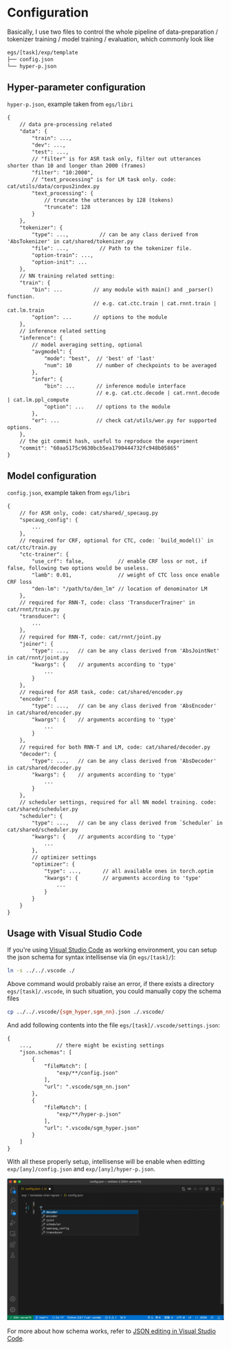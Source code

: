 # Configuration

Basically, I use two files to control the whole pipeline of data-preparation / tokenizer training / model training / evaluation, which commonly look like

```
egs/[task]/exp/template
├── config.json
└── hyper-p.json
```

## Hyper-parameter configuration

`hyper-p.json`, example taken from `egs/libri`

```
{
    // data pre-processing related
    "data": {
        "train": ...,
        "dev": ...,
        "test": ...,
        // "filter" is for ASR task only, filter out utterances shorter than 10 and longer than 2000 (frames)
        "filter": "10:2000",
        // "text_processing" is for LM task only. code: cat/utils/data/corpus2index.py
        "text_processing": {
            // truncate the utterances by 128 (tokens)
            "truncate": 128
        }
    },
    "tokenizer": {
        "type": ...,          // can be any class derived from 'AbsTokenizer' in cat/shared/tokenizer.py
        "file": ...,          // Path to the tokenizer file.
        "option-train": ...,
        "option-init": ...
    },
    // NN training related setting:
    "train": {
        "bin": ...          // any module with main() and _parser() function.
                            // e.g. cat.ctc.train | cat.rnnt.train | cat.lm.train
        "option": ...       // options to the module
    },
    // inference related setting
    "inference": {
        // model averaging setting, optional
        "avgmodel": {
            "mode": "best",  // 'best' of 'last'
            "num": 10        // number of checkpoints to be averaged
        },
        "infer": {
            "bin": ...       // inference module interface
                             // e.g. cat.ctc.decode | cat.rnnt.decode | cat.lm.ppl_compute
            "option": ...    // options to the module
        },
        "er": ...            // check cat/utils/wer.py for supported options.
    },
    // the git commit hash, useful to reproduce the experiment
    "commit": "60aa5175c9630bcb5ea1790444732fc948b05865"
}
```

## Model configuration

`config.json`, example taken from `egs/libri`

```
{
    // for ASR only, code: cat/shared/_specaug.py
    "specaug_config": {
        ...
    },
    // required for CRF, optional for CTC, code: `build_model()` in cat/ctc/train.py
    "ctc-trainer": {
        "use_crf": false,           // enable CRF loss or not, if false, following two options would be useless.
        "lamb": 0.01,               // weight of CTC loss once enable CRF loss
        "den-lm": "/path/to/den_lm" // location of denominator LM
    },
    // required for RNN-T, code: class 'TransducerTrainer' in cat/rnnt/train.py
    "transducer": {
        ...
    },
    // required for RNN-T, code: cat/rnnt/joint.py
    "joiner": {
        "type": ...,   // can be any class derived from 'AbsJointNet' in cat/rnnt/joint.py
        "kwargs": {    // arguments according to 'type'
            ...
        }
    },
    // required for ASR task, code: cat/shared/encoder.py
    "encoder": {
        "type": ...,   // can be any class derived from 'AbsEncoder' in cat/shared/encoder.py
        "kwargs": {    // arguments according to 'type'
            ...
        }
    },
    // required for both RNN-T and LM, code: cat/shared/decoder.py 
    "decoder": {
        "type": ...,   // can be any class derived from 'AbsDecoder' in cat/shared/decoder.py 
        "kwargs": {    // arguments according to 'type'
            ...
        }
    },
    // scheduler settings, required for all NN model training. code: cat/shared/scheduler.py
    "scheduler": {
        "type": ...,   // can be any class derived from `Scheduler` in cat/shared/scheduler.py
        "kwargs": {    // arguments according to 'type'
            ...
        },
        // optimizer settings
        "optimizer": {
            "type": ...,       // all available ones in torch.optim
            "kwargs": {        // arguments according to 'type'
                ...
            }
        }
    }
}
```

## Usage with Visual Studio Code

If you're using [Visual Studio Code](https://code.visualstudio.com/) as working environment, you can setup the json schema for syntax intellisense via (in `egs/[task]/`):

```bash
ln -s ../../.vscode ./
```

Above command would probably raise an error, if there exists a directory `egs/[task]/.vscode`, in such situation, you could manually copy the schema files

```bash
cp ../../.vscode/{sgm_hyper,sgm_nn}.json ./.vscode/
```

And add following contents into the file `egs/[task]/.vscode/settings.json`:

```
{
    ...,        // there might be existing settings
    "json.schemas": [
        {
            "fileMatch": [
                "exp/**/config.json"
            ],
            "url": ".vscode/sgm_nn.json"
        },
        {
            "fileMatch": [
                "exp/**/hyper-p.json"
            ],
            "url": ".vscode/sgm_hyper.json"
        }
    ]
}
```

With all these properly setup, intellisense will be enable when editting `exp/[any]/config.json` and `exp/[any]/hyper-p.json`.

<img src="../assets/intellisense.gif" width=800px/>

For more about how schema works, refer to [JSON editing in Visual Studio Code](https://code.visualstudio.com/docs/languages/json).
